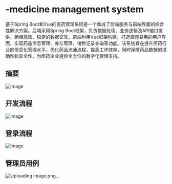 # -medicine management system
基于Spring Boot和Vue的医药管理系统是一个集成了后端服务与前端界面的综合性解决方案。后端采用Spring Boot框架，负责数据处理、业务逻辑及API接口提供，确保高效、稳定的数据交互。前端利用Vue框架构建，打造直观易用的用户界面，实现药品信息管理、库存管理、销售记录查询等功能。该系统旨在提升医药行业的信息化管理水平，优化药品流通流程，提高工作效率，同时保障药品数据的准确性和安全性，为医药企业提供全方位的数字化管理支持。
## 摘要
![image](https://github.com/user-attachments/assets/e18e0309-5590-41a5-86d5-859fe5a52360)
##  开发流程
![image](https://github.com/user-attachments/assets/4e984f25-b06e-49a2-a433-fbbe8c7c8f4a)
## 登录流程
![image](https://github.com/user-attachments/assets/a8af38f6-10d0-4373-8952-0ae92ce06fed)
## 管理员用例
![Uploading image.png…]()
